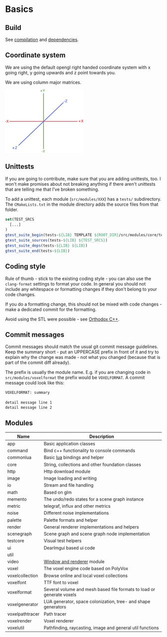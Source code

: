 # Basics

## Build

See [compilation](Compilation.md) and [dependencies](Dependencies.md).

## Coordinate system

We are using the default opengl right handed coordinate system with x going right, y going upwards and z point towards you.

We are using column major matrices.

![image](img/coordinate_system.png)

## Unittests

If you are going to contribute, make sure that you are adding unittests, too. I won't make promises about not breaking anything
if there aren't unittests that are telling me that I've broken something.

To add a unittest, each module (`src/modules/XXX`) has a `tests/` subdirectory. The `CMakeLists.txt` in the module directory adds the source files from that folder.

```cmake
set(TEST_SRCS
  [...]
)
gtest_suite_begin(tests-${LIB} TEMPLATE ${ROOT_DIR}/src/modules/core/tests/main.cpp.in)
gtest_suite_sources(tests-${LIB} ${TEST_SRCS})
gtest_suite_deps(tests-${LIB} ${LIB})
gtest_suite_end(tests-${LIB})
```

## Coding style

Rule of thumb - stick to the existing coding style - you can also use the `clang-format` settings to format your code. In general
you should not include any whitespace or formatting changes if they don't belong to your code changes.

If you do a formatting change, this should not be mixed with code changes - make a dedicated commit for the formatting.

Avoid using the STL were possible - see [Orthodox C++](https://gist.github.com/bkaradzic/2e39896bc7d8c34e042b).

## Commit messages

Commit messages should match the usual git commit message guidelines. Keep the summary short - put an UPPERCASE prefix in front
of it and try to explain why the change was made - not what you changed (because that is part of the commit diff already).

The prefix is usually the module name. E.g. if you are changing code in `src/modules/voxelformat` the prefix would be `VOXELFORMAT`. A commit message could look like this:

```
VOXELFORMAT: summary

detail message line 1
detail message line 2
```

## Modules

| Name             | Description                                                                |
| ---------------- | -------------------------------------------------------------------------- |
| app              | Basic application classes                                                  |
| command          | Bind c++ functionality to console commands                                 |
| commonlua        | Basic [lua](LUAScript.md) bindings and helper                              |
| core             | String, collections and other foundation classes                           |
| http             | Http download module                                                       |
| image            | Image loading and writing                                                  |
| io               | Stream and file handling                                                   |
| math             | Based on glm                                                               |
| memento          | The undo/redo states for a scene graph instance                            |
| metric           | telegraf, influx and other metrics                                         |
| noise            | Different noise implementations                                            |
| palette          | Palette formats and helper                                                 |
| render           | General renderer implementations and helpers                               |
| scenegraph       | Scene graph and scene graph node implementation                            |
| testcore         | Visual test helpers                                                        |
| ui               | DearImgui based ui code                                                    |
| util             |                                                                            |
| video            | [Window and renderer](ShaderTool.md) module                                |
| voxel            | The voxel engine code based on PolyVox                                     |
| voxelcollection  | Browse online and local voxel collections                                  |
| voxelfont        | TTF font to voxel                                                          |
| voxelformat      | Several volume and mesh based file formats to load or generate voxels      |
| voxelgenerator   | LUA generator, space colonization, tree- and shape generators              |
| voxelpathtracer  | Path tracer                                                                |
| voxelrender      | Voxel renderer                                                             |
| voxelutil        | Pathfinding, raycasting, image and general util functions                  |

